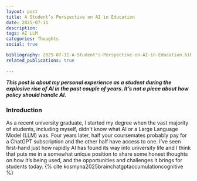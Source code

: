 ```yaml
---
layout: post
title: A Student’s Perspective on AI in Education
date: 2025-07-11
description: 
tags: AI LLM
categories: Thoughts
social: true

bibliography: 2025-07-11-A-Student's-Perspective-on-AI-in-Education.bib
related_publications: true

---
```

***This post is about my personal experience as a student during the explosive rise of AI in the past couple of years. It’s not a piece about how policy should handle AI.***

### Introduction 

As a recent university graduate, I started my degree when the vast majority of students, including myself, didn't know what AI or a Large Language Model (LLM) was. Four years later, half your coursemates probably pay for a ChatGPT subscription and the other half have access to one. I’ve seen first-hand just how rapidly AI has found its way into university life and I think that puts me in a somewhat unique position to share some honest thoughts on how it’s being used, and the opportunities and challenges it brings for students today. {% cite kosmyna2025brainchatgptaccumulationcognitive %}


